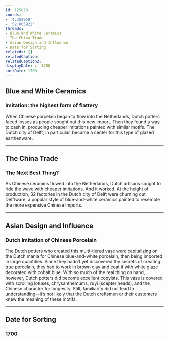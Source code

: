 ```yaml
---
id: 125878
coords:
- '4.359959'
- '52.005922'
threads:
- Blue and White Ceramics
- The China Trade
- Asian Design and Influence
- Date for Sorting
relateds: []
relatedCaption: 
relatedCaption2: 
displayDate: c. 1700
sortDate: 1700
---
```


## Blue and White Ceramics

### Imitation: the highest form of flattery

When Chinese porcelain began to flow into the Netherlands, Dutch potters faced losses as people sought out this new import. Then they found a way to cash in, producing cheaper imitations painted with similar motifs. The Dutch city of Delft, in particular, became a center for this type of glazed earthenware.

* * *

## The China Trade

### The Next Best Thing?

As Chinese ceramics flowed into the Netherlands, Dutch artisans sought to ride the wave with cheaper imitations. And it worked. At the height of production, 32 factories in the Dutch city of Delft were churning out Delftware, a popular style of blue-and-white ceramics painted to resemble the more expensive Chinese imports.

* * *

## Asian Design and Influence

### Dutch Imitation of Chinese Porcelain

The Dutch potters who created this multi-tiered vase were capitalizing on the Dutch mania for Chinese blue-and-white porcelain, then being imported in large quantities. Since they hadn’t yet discovered the secrets of creating true porcelain, they had to work in brown clay and coat it with white glaze decorated with cobalt blue. With so much of the real thing on hand, however, Dutch potters did become excellent copyists. This vase is covered with scrolling lotuses, chrysanthemums, ruyi (scepter heads), and the Chinese character for longevity. Still, familiarity did not lead to understanding—it’s not likely that the Dutch craftsmen or their customers knew the meaning of these motifs.

* * *

## Date for Sorting

### 1700
